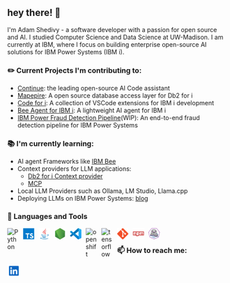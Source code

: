 ## hey there! 👋

I'm Adam Shedivy - a software developer with a passion for open source and AI. I studied Computer Science and Data Science at UW-Madison. I am currently at IBM, where I focus on building enterprise open-source AI solutions for IBM Power Systems (IBM i).


### ✏️ Current Projects I'm contributing to:
- [Continue](https://github.com/continuedev/continue): the leading open-source AI Code assistant
- [Mapepire](https://mapepire-ibmi.github.io/): A open source database access layer for Db2 for i
- [Code for i](https://codefori.github.io/docs/): A collection of VSCode extensions for IBM i development
- [Bee Agent for IBM i](https://github.com/ajshedivy/bee-agent-ibmi): A lightweight AI agent for IBM i
- [IBM Power Fraud Detection Pipeline](https://github.com/ajshedivy/IBMi-fraud-detection)(WIP): An end-to-end fraud detection pipeline for IBM Power Systems


### 📚 I'm currently learning:
- AI agent Frameworks like [IBM Bee](https://github.com/i-am-bee)
- Context providers for LLM applications:
  - [Db2 for i Context provider](https://codefori.github.io/docs/extensions/db2i/ai/code-assistant/)
  - [MCP](https://modelcontextprotocol.io/introduction)
- Local LLM Providers such as Ollama, LM Studio, Llama.cpp
- Deploying LLMs on IBM Power Systems: [blog](https://github.com/ajshedivy/blog/issues/1)

### 💼 Languages and Tools
[<img align="left" alt="Python" width="26px" style="padding-right:10px;" src="https://s3.dualstack.us-east-2.amazonaws.com/pythondotorg-assets/media/files/python-logo-only.svg"/>]()
[<img align="left" alt="TypeScript" width="26px" style="padding-right:10px;" src="images/typescript.svg"/>]()
[<img align="left" alt="Java" width="26px" style="padding-right:10px;" src="images/java.svg"/>]()
[<img align="left" alt="NodeJS" width="26px" style="padding-right:10px;" src="images/nodejs.svg"/>]()
[<img align="left" alt="Visual Studio Code" width="26px" style="padding-right:10px;" src="images/vscode.svg"/>]()

[<img align="left" alt="openshift" width="26px" style="padding-right:10px;" src="https://upload.wikimedia.org/wikipedia/commons/3/3a/OpenShift-LogoType.svg"/>]()
[<img align="left" alt="tensorflow" width="26px" style="padding-right:10px;" src="https://upload.wikimedia.org/wikipedia/commons/2/2d/Tensorflow_logo.svg"/>]()
[<img align="left" alt="Git" width="26px" style="padding-right:10px;" src="images/git.svg"/>]()
[<img align="left" alt="NPM" width="26px" style="padding-right:10px;" src="images/npm.svg"/>]()
[<img align="left" alt="podman" width="26px" style="padding-right:10px;" src="images/Podman.svg"/>]()


<br/>

### 📫 How to reach me:
[<img align="left" alt="Adam Shedivy | LinkedIn" width="30px" style="padding-right:10px;" src="images/linkedin.svg"/>](https://www.linkedin.com/in/adam-shedivy-2619a1166/)